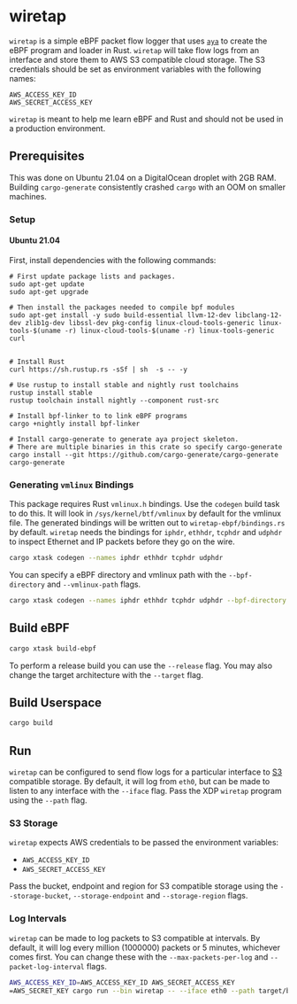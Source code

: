 # wiretap
`wiretap` is a simple eBPF packet flow logger that uses [`aya`](https://crates.io/crates/aya) to create the eBPF program and loader in Rust.
`wiretap` will take flow logs from an interface and store them to AWS S3 compatible cloud storage.
The S3 credentials should be set as environment variables with the following names:

```
AWS_ACCESS_KEY_ID
AWS_SECRET_ACCESS_KEY
```

`wiretap` is meant to help me learn eBPF and Rust and should not be used in a production environment.

## Prerequisites
This was done on Ubuntu 21.04 on a DigitalOcean droplet with 2GB RAM.
Building `cargo-generate` consistently crashed `cargo` with an OOM on smaller machines.

### Setup

#### Ubuntu 21.04
First, install dependencies with the following commands:

```
# First update package lists and packages.
sudo apt-get update
sudo apt-get upgrade

# Then install the packages needed to compile bpf modules
sudo apt-get install -y sudo build-essential llvm-12-dev libclang-12-dev zlib1g-dev libssl-dev pkg-config linux-cloud-tools-generic linux-tools-$(uname -r) linux-cloud-tools-$(uname -r) linux-tools-generic curl


# Install Rust
curl https://sh.rustup.rs -sSf | sh  -s -- -y

# Use rustup to install stable and nightly rust toolchains
rustup install stable
rustup toolchain install nightly --component rust-src

# Install bpf-linker to to link eBPF programs
cargo +nightly install bpf-linker

# Install cargo-generate to generate aya project skeleton.
# There are multiple binaries in this crate so specify cargo-generate
cargo install --git https://github.com/cargo-generate/cargo-generate cargo-generate
```

### Generating `vmlinux` Bindings
This package requires Rust `vmlinux.h` bindings.
Use the `codegen` build task to do this.
It will look in `/sys/kernel/btf/vmlinux` by default for the vmlinux file.
The generated bindings will be written out to `wiretap-ebpf/bindings.rs` by default.
`wiretap` needs the bindings for `iphdr`, `ethhdr`, `tcphdr` and `udphdr` to inspect Ethernet and IP packets before they go on the wire.

```bash
cargo xtask codegen --names iphdr ethhdr tcphdr udphdr
```

You can specify a eBPF directory and vmlinux path with the `--bpf-directory` and `--vmlinux-path`  flags.

```bash
cargo xtask codegen --names iphdr ethhdr tcphdr udphdr --bpf-directory wiretap-ebpf --vmlinux-path /sys/kernel/btf/vmlinux
```

## Build eBPF

```bash
cargo xtask build-ebpf
```

To perform a release build you can use the `--release` flag.
You may also change the target architecture with the `--target` flag.

## Build Userspace

```bash
cargo build
```

## Run

`wiretap` can be configured to send flow logs for a particular interface to [S3](https://aws.amazon.com/s3/) compatible storage.
By default, it will log from `eth0`, but can be made to listen to any interface with the `--iface` flag.
Pass the XDP `wiretap` program using the `--path` flag.

### S3 Storage
`wiretap` expects AWS credentials to be passed the environment variables:

- `AWS_ACCESS_KEY_ID`
- `AWS_SECRET_ACCESS_KEY`

Pass the bucket, endpoint and region for S3 compatible storage using the `--storage-bucket`, `--storage-endpoint` and `--storage-region` flags.

### Log Intervals
`wiretap` can be made to log packets to S3 compatible at intervals.
By default, it will log every million (1000000) packets or 5 minutes, whichever comes first.
You can change these with the `--max-packets-per-log` and `--packet-log-interval` flags.

```bash
AWS_ACCESS_KEY_ID=AWS_ACCESS_KEY_ID AWS_SECRET_ACCESS_KEY
=AWS_SECRET_KEY cargo run --bin wiretap -- --iface eth0 --path target/bpfel-unknown-none/debug/wiretap --storage-bucket bucket-name --storage-endpoint https://s3-storage-endpoint --storage-region s3-region --max-packets-per-log 1000000 --packet-log-interval 5
```
